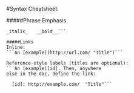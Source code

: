 #Syntax Cheatsheet:

#####Phrase Emphasis
```*italic*   **bold**
_italic_   __bold__```

#####Links
Inline:
```An [example](http://url.com/ "Title")```

Reference-style labels (titles are optional):
```An [example][id]. Then, anywhere
else in the doc, define the link:

  [id]: http://example.com/  "Title"```


